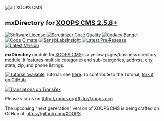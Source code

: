 ![alt XOOPS CMS](http://xoops.org/images/logoXoops4GithubRepository.png)
## mxDirectory for [XOOPS CMS 2.5.8+](https://xoops.org) 
[![Software License](https://img.shields.io/badge/license-GPL-brightgreen.svg?style=flat)](LICENSE) 
[![Scrutinizer Code Quality](https://img.shields.io/scrutinizer/g/mambax7/mxdirectory.svg?style=flat)](https://scrutinizer-ci.com/g/mambax7/mxdirectory/?branch=master)
[![Codacy Badge](https://api.codacy.com/project/badge/grade/2d27c0023ee54f0b9ba2b5d17a68b2a5)](https://www.codacy.com/app/mambax7/mxdirectory)
[![Code Climate](https://img.shields.io/codeclimate/github/mambax7/mxdirectory.svg?style=flat)](https://codeclimate.com/github/mambax7/mxdirectory)
[![SensioLabsInsight](https://insight.sensiolabs.com/projects/d39a69a7-235d-4204-ac91-9f6439a38b39/mini.png)](https://insight.sensiolabs.com/projects/d39a69a7-235d-4204-ac91-9f6439a38b39)
[![Latest Pre-Resease](https://img.shields.io/github/tag/XoopsModules25x/mxdirectory.svg?style=flat)](https://github.com/XoopsModules25x/mxdirectory/tags/)
[![Latest Version](https://img.shields.io/github/release/XoopsModules25x/mxdirectory.svg?style=flat)](https://github.com/XoopsModules25x/mxdirectory/releases/)

**mxDirectory** module for [XOOPS CMS](http://xoops.org) is a yellow pages/business directory module. It features multiple categories and sub-categories, address, city, state, zip, and phone listings.

[![Tutorial Available](http://xoops.org/images/tutorial-available-blue.svg)](https://www.gitbook.com/book/xoops/mxdirectory-tutorial/) Tutorial: see [here](https://www.gitbook.com/book/xoops/mxdirectory-tutorial/).
To contribute to the Tutorial, [fork it on GitHub](https://github.com/XoopsDocs/mxdirectory-tutorial)

[![Translations on Transifex](http://xoops.org/images/translations-transifex-blue.svg)](https://www.transifex.com/xoops) 

Please visit us on  [http://xoops.org](http://xoops.org)

The upcoming "next generation" version of XOOPS CMS is being crafted on GitHub at: https://github.com/XOOPS
